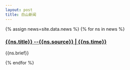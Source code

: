 ```yaml
---
layout: post
title: 白山新闻
---
```


{% assign news=site.data.news %}
{% for ns in news %}

<div class="news-list">
<h3 class="news-title"><a href="{{ site.baseurl }}{{ns.url}}"><strong>{{ns.title}}</strong> <span class="news-info">--{{ns.source}} | {{ns.time}} </span></a></h3>
<p class="news-brief">{{ns.brief}}</p>
</div>
{% endfor %}
